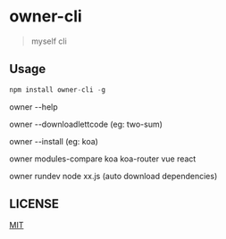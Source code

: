 # owner-cli
> myself cli

## Usage

```js
npm install owner-cli -g
```


owner --help

owner --downloadlettcode <leetcodeName> (eg: two-sum)

owner --install <package> (eg: koa)

owner modules-compare koa koa-router vue react

owner rundev node xx.js (auto download dependencies)

## LICENSE

[MIT](/LICENSE)